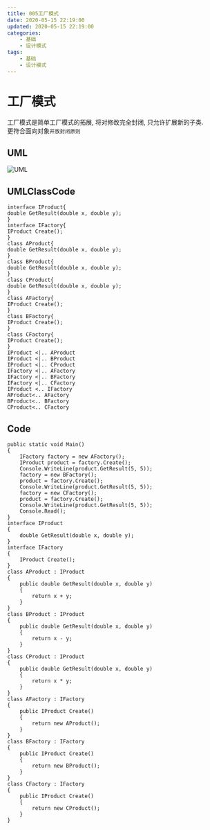 ```yaml
---
title: 005工厂模式
date: 2020-05-15 22:19:00
updated: 2020-05-15 22:19:00
categories:
	- 基础
	- 设计模式
tags: 
	- 基础
	- 设计模式
---
```


# 工厂模式

工厂模式是简单工厂模式的拓展, 将对修改完全封闭, 只允许扩展新的子类.  
更符合面向对象`开放封闭原则`
<!--more-->
## UML

![UML](http://www.plantuml.com/plantuml/png/dT3H2e8m50RW-pt5BWt25yWBtQ3mBdg3DKyGJ0VR6IJMknUnCuP8c7VwSVv_swazAeUXD-m-8BYRqi3RixDTq3YnpeQh0Nu2l80F1ei8ZpsFN-Fkm5vvzgWqMZTEZ5guTA0GYk-WDifxtlnv0EN4nfpSc6lMF4Qi6PA_Xn9Mpx9CwvcnM6P9JAkF9V5lncAPPUBK_T6Mb6vKvSM2CA-LX7bf3KCNUlC6)

## UMLClassCode

```
interface IProduct{
double GetResult(double x, double y);
}
interface IFactory{
IProduct Create();
}
class AProduct{
double GetResult(double x, double y);
}
class BProduct{
double GetResult(double x, double y);
}
class CProduct{
double GetResult(double x, double y);
}
class AFactory{
IProduct Create();
}
class BFactory{
IProduct Create();
}
class CFactory{
IProduct Create();
}
IProduct <|.. AProduct
IProduct <|.. BProduct
IProduct <|.. CProduct
IFactory <|.. AFactory
IFactory <|.. BFactory
IFactory <|.. CFactory
IProduct <.. IFactory
AProduct<.. AFactory
BProduct<.. BFactory
CProduct<.. CFactory
```

## Code

```
public static void Main()
{
    IFactory factory = new AFactory();
    IProduct product = factory.Create();
    Console.WriteLine(product.GetResult(5, 5));
    factory = new BFactory();
    product = factory.Create();
    Console.WriteLine(product.GetResult(5, 5));
    factory = new CFactory();
    product = factory.Create();
    Console.WriteLine(product.GetResult(5, 5));
    Console.Read();
}
interface IProduct
{
    double GetResult(double x, double y);
}
interface IFactory
{
    IProduct Create();
}
class AProduct : IProduct
{
    public double GetResult(double x, double y)
    {
        return x + y;
    }
}
class BProduct : IProduct
{
    public double GetResult(double x, double y)
    {
        return x - y;
    }
}
class CProduct : IProduct
{
    public double GetResult(double x, double y)
    {
        return x * y;
    }
}
class AFactory : IFactory
{
    public IProduct Create()
    {
        return new AProduct();
    }
}
class BFactory : IFactory
{
    public IProduct Create()
    {
        return new BProduct();
    }
}
class CFactory : IFactory
{
    public IProduct Create()
    {
        return new CProduct();
    }
}
```